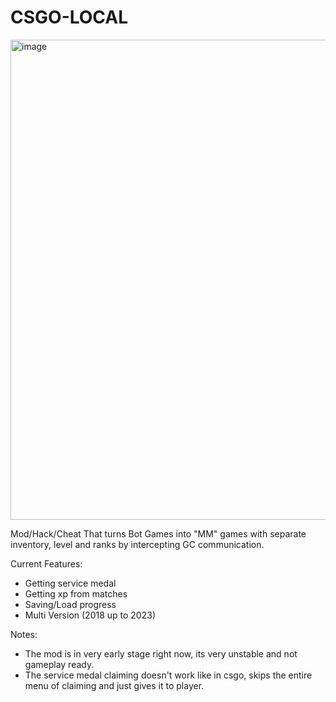 # CSGO-LOCAL
<img width="1027" height="768" alt="image" src="https://github.com/user-attachments/assets/2512fbac-e5fd-44d8-af16-89ca79727a9f" />

Mod/Hack/Cheat That turns Bot Games into "MM" games with separate inventory, level and ranks by intercepting GC communication.

Current Features:
- Getting service medal
- Getting xp from matches
- Saving/Load progress
- Multi Version (2018 up to 2023)

Notes:
- The mod is in very early stage right now, its very unstable and not gameplay ready.
- The service medal claiming doesn't work like in csgo, skips the entire menu of claiming and just gives it to player.
